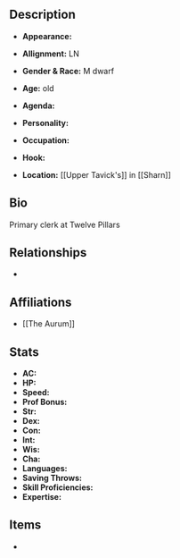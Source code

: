 ## Description
- **Appearance:** 

- **Allignment:** LN

- **Gender & Race:** M dwarf

- **Age:** old

- **Agenda:** 

- **Personality:** 

- **Occupation:** 

- **Hook:** 

- **Location:** [[Upper Tavick's]] in [[Sharn]]

## Bio
Primary clerk at Twelve Pillars

## Relationships
- 

## Affiliations
- [[The Aurum]]

## Stats
- **AC:** 
- **HP:** 
- **Speed:** 
- **Prof Bonus:** 
- **Str:** 
- **Dex:** 
- **Con:** 
- **Int:** 
- **Wis:** 
- **Cha:** 
- **Languages:** 
- **Saving Throws:** 
- **Skill Proficiencies:** 
- **Expertise:** 


## Items
- 
